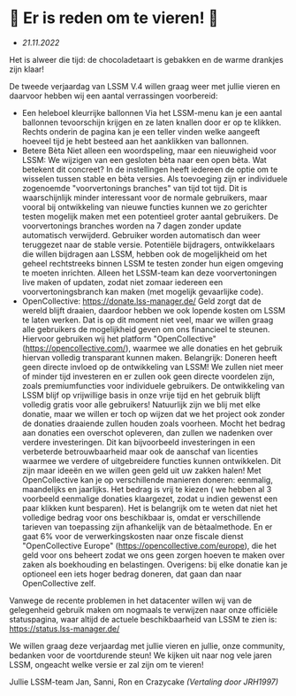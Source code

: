 # 🎉 Er is reden om te vieren! 🎉

* *21.11.2022*

Het is alweer die tijd: de chocoladetaart is gebakken en de warme drankjes zijn klaar!

De tweede verjaardag van LSSM V.4 willen graag weer met jullie vieren en daarvoor hebben wij een aantal verrassingen voorbereid:

* Een heleboel kleurrijke ballonnen
  Via het LSSM-menu kan je een aantal ballonnen tevoorschijn krijgen en ze laten knallen door er op te klikken. Rechts onderin de pagina kan je een teller vinden welke aangeeft hoeveel tijd je hebt besteed aan het aanklikken van ballonnen.
* Betere Bèta
  Niet alleen een woordspeling, maar een nieuwigheid voor LSSM: We wijzigen van een gesloten bèta naar een open bèta.
  Wat betekent dit concreet?
  In de instellingen heeft iedereen de optie om te wisselen tussen stable en bèta versies. Als toevoeging zijn er individuele zogenoemde "voorvertonings branches" van tijd tot tijd. Dit is waarschijnlijk minder interessant voor de normale gebruikers, maar vooral bij ontwikkeling van nieuwe functies kunnen we zo gerichter testen mogelijk maken met een potentieel groter aantal gebruikers. De voorvertonings branches worden na 7 dagen zonder update automatisch verwijderd. Gebruiker worden automatisch dan weer teruggezet naar de stable versie.
  Potentiële bijdragers, ontwikkelaars die willen bijdragen aan LSSM, hebben ook de mogelijkheid om het geheel rechtstreeks binnen LSSM te testen zonder hun eigen omgeving te moeten inrichten. Alleen het LSSM-team kan deze voorvertoningen live maken of updaten, zodat niet zomaar iedereen een voorvertoningsbranch kan maken (met mogelijk gevaarlijke code).
* OpenCollective: <https://donate.lss-manager.de/>
  Geld zorgt dat de wereld blijft draaien, daardoor hebben we ook lopende kosten om LSSM te laten werken. Dat is op dit moment niet veel, maar we willen graag alle gebruikers de mogelijkheid geven om ons financieel te steunen. Hiervoor gebruiken wij het platform "OpenCollective" (<https://opencollective.com/>), waarmee we alle donaties en het gebruik hiervan volledig transparant kunnen maken.
  Belangrijk: Doneren heeft geen directe invloed op de ontwikkeling van LSSM! We zullen niet meer of minder tijd investeren en er zullen ook geen directe voordelen zijn, zoals premiumfuncties voor individuele gebruikers. De ontwikkeling van LSSM blijf op vrijwillige basis in onze vrije tijd en het gebruik blijft volledig gratis voor alle gebruikers!
  Natuurlijk zijn we blij met elke donatie, maar we willen er toch op wijzen dat we het project ook zonder de donaties draaiende zullen houden zoals voorheen.
  Mocht het bedrag aan donaties een overschot opleveren, dan zullen we nadenken over verdere investeringen. Dit kan bijvoorbeeld investeringen in een verbeterde betrouwbaarheid maar ook de aanschaf van licenties waarmee we verdere of uitgebreidere functies kunnen ontwikkelen. Dit zijn maar ideeën en we willen geen geld uit uw zakken halen!
  Met OpenCollective kan je op verschillende manieren doneren: eenmalig, maandelijks en jaarlijks. Het bedrag is vrij te kiezen ( we hebben al 3 voorbeeld eenmalige donaties klaargezet, zodat u indien gewenst een paar klikken kunt besparen). Het is belangrijk om te weten dat niet het volledige bedrag voor ons beschikbaar is, omdat er verschillende tarieven van toepassing zijn afhankelijk van de bètaalmethode. En er gaat 6% voor de verwerkingskosten naar onze fiscale dienst "OpenCollective Europe" (<https://opencollective.com/europe>), die het geld voor ons beheert zodat we ons geen zorgen hoeven te maken over zaken als boekhouding en belastingen.
  Overigens: bij elke donatie kan je optioneel een iets hoger bedrag doneren, dat gaan dan naar OpenCollective zelf.

Vanwege de recente problemen in het datacenter willen wij van de gelegenheid gebruik maken om nogmaals te verwijzen naar onze officiële statuspagina, waar altijd de actuele beschikbaarheid van LSSM te zien is: <https://status.lss-manager.de/>

We willen graag deze verjaardag met jullie vieren en jullie, onze community, bedanken voor de voortdurende steun!
We kijken uit naar nog vele jaren LSSM, ongeacht welke versie er zal zijn om te vieren!

Jullie LSSM-team
Jan, Sanni, Ron en Crazycake
*(Vertaling door JRH1997)*
